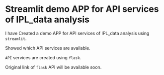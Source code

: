 # Streamlit demo APP for API services of IPL_data analysis

I have Created a demo APP for API services of IPL_data analysis using `streamlit`.

Showed which API services are available.

`API` services are created using `flask`.

Original link of `flask` API will be available soon.
